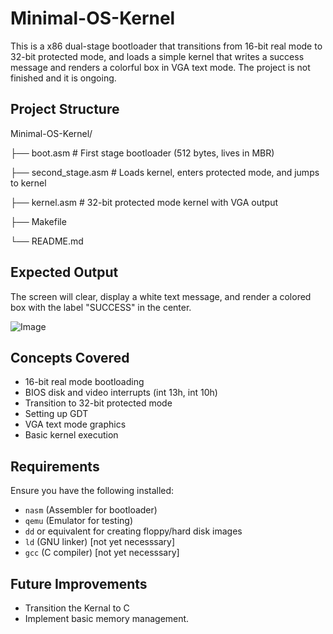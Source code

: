 # Minimal-OS-Kernel
This is a x86 dual-stage bootloader that transitions from 16-bit real mode to 32-bit protected mode, and loads a simple kernel that writes a success message and renders a colorful box in VGA text mode.
The project is not finished and it is ongoing.

## Project Structure

Minimal-OS-Kernel/

├── boot.asm           # First stage bootloader (512 bytes, lives in MBR)

├── second_stage.asm   # Loads kernel, enters protected mode, and jumps to kernel

├── kernel.asm         # 32-bit protected mode kernel with VGA output

├── Makefile

└── README.md

## Expected Output
The screen will clear, display a white text message, and render a colored box with the label "SUCCESS" in the center.

![Image](https://github.com/user-attachments/assets/cd9d417c-15ac-4136-97c7-2fe6d3cac3bf)

## Concepts Covered
- 16-bit real mode bootloading
- BIOS disk and video interrupts (int 13h, int 10h)
- Transition to 32-bit protected mode
- Setting up GDT
- VGA text mode graphics
- Basic kernel execution

## Requirements

Ensure you have the following installed:

- `nasm` (Assembler for bootloader)
- `qemu` (Emulator for testing)
- `dd` or equivalent for creating floppy/hard disk images
- `ld` (GNU linker) [not yet necesssary]
- `gcc` (C compiler) [not yet necesssary]


## Future Improvements
- Transition the Kernal to C 
- Implement basic memory management.
